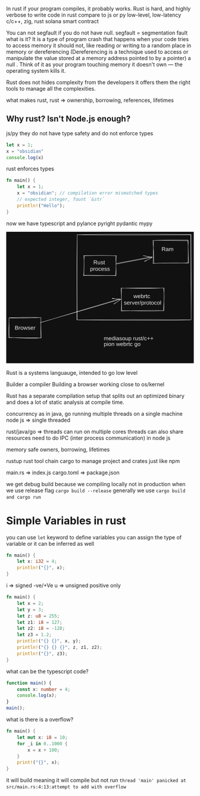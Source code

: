 In rust if your program compiles, it probably works.
Rust is hard, and highly verbose to write code in rust compare to js or py
low-level, low-latency
c/c++, zig, rust
solana smart contract

You can not segfault if you do not have null. 
segfault = segmentation fault what is it? It is a type of program crash that happens when your code tries to access memory it should not, like reading or writing to a random place in memory or dereferencing (Dereferencing is a technique used to access or manipulate the value stored at a memory address pointed to by a pointer) a null . Think of it as your program touching memory it doesn't own — the operating system kills it.

Rust does not hides complexity from the developers it offers them the right tools to manage all the complexities.

what makes rust, rust => ownership, borrowing, references, lifetimes

## Why rust? Isn't Node.js enough?

js/py they do not have type safety and do not enforce types 

```js
let x = 1;
x = "obsidian"
console.log(x)
```

rust enforces types

```rust
fn main() {
	let x = 1;
	x = "obsidian"; // compilation error mismatched types
	// expected integer, fount `&str`
	println!("Hello");
}
```

now we have typescript and pylance pyright pydantic mypy

![](Pasted%20image%2020250506174927.png)

Rust is a systems languauge, intended to go low level

Builder a compiler
Building a browser
working close to os/kernel

Rust has a separate compilation setup that splits out an optimized binary and does a lot of static analysis at compile time.

concurrency as in java, go running multiple threads on a single machine
node js => single threaded

rust/java/go => threads
can run on multiple cores threads can also share resources need to do IPC (inter process communication) in node js

memory safe owners, borrowing, lifetimes

rustup rust tool chain 
cargo to manage project and crates just like npm

main.rs => index.js
cargo.toml => package.json

we get debug build because we compiling locally not in production when we use release flag `cargo build --release`
generally we use `cargo build and cargo run`

# Simple Variables in rust

you can use `let` keyword to define variables
you can assign the type of variable or it can be inferred as well

```rust
fn main() {
	let x: i32 = 4;
	println!("{}", x);
}
```

i => signed -ve/+Ve
u => unsigned positive only

```rust
fn main() {
	let x = 2;
	let y = 3;
	let z: u8 = 255;
	let z1: i8 = 127;
	let z2: i8 = -128;
	let z3 = 1.2;
	println!("{} {}", x, y);
	println!("{} {} {}", z, z1, z2);
	println!("{}", z3);
}
```

what can be the typescript code?

```ts
function main() {
    const x: number = 4;
    console.log(x);
}
main();
```

what is there is a overflow?

```rust
fn main() {
	let mut x: i8 = 10;
	for _i in 0..1000 {
		x = x + 100;
	}
	print!("{}", x);
}
```

it will build meaning it will compile but not run 
`thread 'main' panicked at src/main.rs:4:13:attempt to add with overflow`